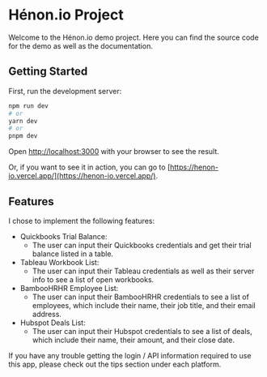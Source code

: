 # Hénon.io Project

Welcome to the Hénon.io demo project. Here you can find the source code for the demo as well as the documentation.
## Getting Started

First, run the development server:

```bash
npm run dev
# or
yarn dev
# or
pnpm dev
```

Open [http://localhost:3000](http://localhost:3000) with your browser to see the result.

Or, if you want to see it in action, you can go to [https://henon-io.vercel.app/](https://henon-io.vercel.app/).

## Features

I chose to implement the following features:
- Quickbooks Trial Balance:
    - The user can input their Quickbooks credentials and get their trial balance listed in a table.
- Tableau Workbook List:
    - The user can input their Tableau credentials as well as their server info to see a list of open workbooks.
- BambooHRHR Employee List:
    - The user can input their BambooHRHR credentials to see a list of employees, which include their name, their job title, and their email address.
- Hubspot Deals List:
    - The user can input their Hubspot credentials to see a list of deals, which include their name, their amount, and their close date.

If you have any trouble getting the login / API information required to use this app, please check out the tips section under each platform.